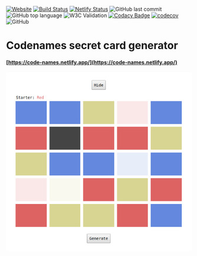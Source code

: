 [![Website](https://img.shields.io/website?down_color=red&down_message=offline&up_color=green&up_message=online&url=https%3A%2F%2Fcode-names.netlify.app)](https://code-names.netlify.app/)
[![Build Status](https://travis-ci.org/lzear/codenames.svg?branch=master)](https://travis-ci.org/lzear/codenames)
[![Netlify Status](https://api.netlify.com/api/v1/badges/0ec9150c-389d-4c94-af9b-9d8af2e14c05/deploy-status)](https://app.netlify.com/sites/code-names/deploys)
![GitHub last commit](https://img.shields.io/github/last-commit/lzear/codenames)
![GitHub top language](https://img.shields.io/github/languages/top/lzear/codenames)
![W3C Validation](https://img.shields.io/w3c-validation/default?targetUrl=https%3A%2F%2Fcode-names.netlify.app%2F)
[![Codacy Badge](https://api.codacy.com/project/badge/Grade/1e8bdfde68014ee4badab41a4f64648f)](https://app.codacy.com/manual/lzear/codenames?utm_source=github.com&utm_medium=referral&utm_content=lzear/codenames&utm_campaign=Badge_Grade_Settings)
[![codecov](https://codecov.io/gh/lzear/codenames/branch/master/graph/badge.svg)](https://codecov.io/gh/lzear/codenames)
![GitHub](https://img.shields.io/github/license/lzear/codenames)

# Codenames secret card generator

#### [https://code-names.netlify.app/](https://code-names.netlify.app/)

![Screenshot](screenshot.png)

